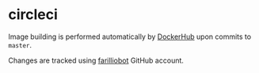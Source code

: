 # circleci

Image building is performed automatically by [DockerHub](https://hub.docker.com/?namespace=farillio) upon commits to `master`.

Changes are tracked using [farilliobot](https://github.com/farilliobot) GitHub account.
